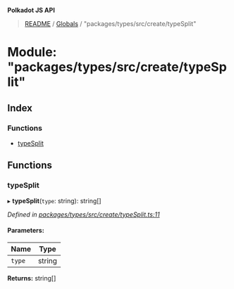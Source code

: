 **Polkadot JS API**

> [README](../README.md) / [Globals](../globals.md) / "packages/types/src/create/typeSplit"

# Module: "packages/types/src/create/typeSplit"

## Index

### Functions

* [typeSplit](_packages_types_src_create_typesplit_.md#typesplit)

## Functions

### typeSplit

▸ **typeSplit**(`type`: string): string[]

*Defined in [packages/types/src/create/typeSplit.ts:11](https://github.com/polkadot-js/api/blob/0c4cc51f7/packages/types/src/create/typeSplit.ts#L11)*

#### Parameters:

Name | Type |
------ | ------ |
`type` | string |

**Returns:** string[]
